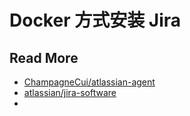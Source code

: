 # Docker 方式安装 Jira



## Read More

- [ChampagneCui/atlassian-agent](https://github.com/ChampagneCui/atlassian-agent)
- [atlassian/jira-software](https://hub.docker.com/r/atlassian/jira-software)
- 